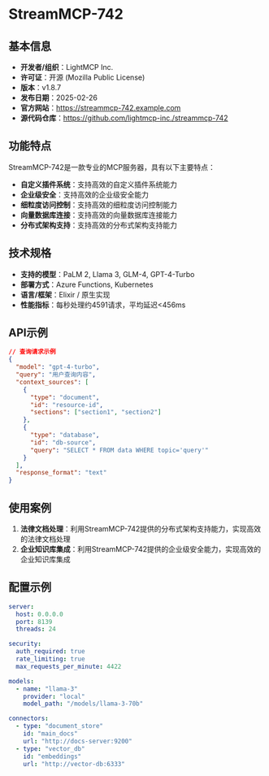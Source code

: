 # StreamMCP-742

## 基本信息

- **开发者/组织**：LightMCP Inc.
- **许可证**：开源 (Mozilla Public License)
- **版本**：v1.8.7
- **发布日期**：2025-02-26
- **官方网站**：https://streammcp-742.example.com
- **源代码仓库**：https://github.com/lightmcp-inc./streammcp-742

## 功能特点

StreamMCP-742是一款专业的MCP服务器，具有以下主要特点：

- **自定义插件系统**：支持高效的自定义插件系统能力
- **企业级安全**：支持高效的企业级安全能力
- **细粒度访问控制**：支持高效的细粒度访问控制能力
- **向量数据库连接**：支持高效的向量数据库连接能力
- **分布式架构支持**：支持高效的分布式架构支持能力


## 技术规格

- **支持的模型**：PaLM 2, Llama 3, GLM-4, GPT-4-Turbo
- **部署方式**：Azure Functions, Kubernetes
- **语言/框架**：Elixir / 原生实现
- **性能指标**：每秒处理约4591请求，平均延迟<456ms

## API示例

```json
// 查询请求示例
{
  "model": "gpt-4-turbo",
  "query": "用户查询内容",
  "context_sources": [
    {
      "type": "document",
      "id": "resource-id",
      "sections": ["section1", "section2"]
    },
    {
      "type": "database",
      "id": "db-source",
      "query": "SELECT * FROM data WHERE topic='query'"
    }
  ],
  "response_format": "text"
}
```

## 使用案例

1. **法律文档处理**：利用StreamMCP-742提供的分布式架构支持能力，实现高效的法律文档处理
2. **企业知识库集成**：利用StreamMCP-742提供的企业级安全能力，实现高效的企业知识库集成


## 配置示例

```yaml
server:
  host: 0.0.0.0
  port: 8139
  threads: 24

security:
  auth_required: true
  rate_limiting: true
  max_requests_per_minute: 4422

models:
  - name: "llama-3"
    provider: "local"
    model_path: "/models/llama-3-70b"

connectors:
  - type: "document_store"
    id: "main_docs"
    url: "http://docs-server:9200"
  - type: "vector_db"
    id: "embeddings"
    url: "http://vector-db:6333"
```